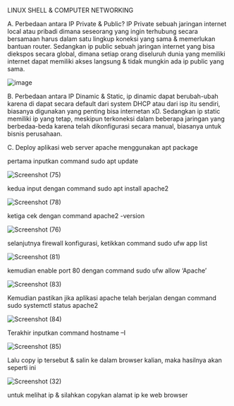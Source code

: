 LINUX SHELL & COMPUTER NETWORKING

A. Perbedaan antara IP Private & Public? IP Private sebuah jaringan internet local atau pribadi dimana seseorang yang ingin terhubung secara bersamaan harus dalam satu lingkup koneksi yang sama & memerlukan bantuan router. Sedangkan ip public sebuah jaringan internet yang bisa diekspos secara global, dimana setiap orang diseluruh dunia yang memiliki internet dapat memiliki akses langsung & tidak mungkin ada ip public yang sama.

![image](https://user-images.githubusercontent.com/117638290/202678389-0a770465-2cce-48df-aedb-cae3c66c2165.png)

B. Perbedaan antara IP Dinamic & Static, ip dinamic dapat berubah-ubah karena di dapat secara default dari system DHCP atau dari isp itu sendiri, biasanya digunakan yang penting bisa internetan xD. Sedangkan ip static memiliki ip yang tetap, meskipun terkoneksi dalam beberapa jaringan yang berbedaa-beda karena telah dikonfigurasi secara manual, biasanya untuk bisnis perusahaan.

C. Deploy aplikasi web server apache menggunakan apt package

pertama inputkan command sudo apt update

![Screenshot (75)](https://user-images.githubusercontent.com/117638290/202679484-34912c19-1ce4-430d-aabc-464f963c46d5.png)

kedua input dengan command sudo apt install apache2

![Screenshot (78)](https://user-images.githubusercontent.com/117638290/202680460-0077a8cc-5666-471a-aaf8-66bf2765cdee.png)

ketiga cek dengan command apache2 -version

![Screenshot (76)](https://user-images.githubusercontent.com/117638290/202679862-d0b938a0-a9da-4d7e-9ab1-95885b1de318.png)

selanjutnya firewall konfigurasi, ketikkan command  sudo ufw app list

![Screenshot (81)](https://user-images.githubusercontent.com/117638290/202681107-3ec80681-e62d-49d8-84b8-725e42b1dd1c.png)

kemudian enable port 80 dengan command sudo ufw allow ‘Apache’

![Screenshot (83)](https://user-images.githubusercontent.com/117638290/202684728-7b4650b9-64ec-4ad1-a5b9-f1850eed7502.png)

Kemudian pastikan jika aplikasi apache telah berjalan dengan command sudo systemctl status apache2

![Screenshot (84)](https://user-images.githubusercontent.com/117638290/202685342-e43c5188-85e1-413a-b4c8-2e457cb054da.png)

Terakhir inputkan command hostname –I

![Screenshot (85)](https://user-images.githubusercontent.com/117638290/202685993-39aeaa0a-1960-4831-9d30-0465f03a2f3a.png)

Lalu copy ip tersebut & salin ke dalam browser kalian, maka hasilnya akan seperti ini

![Screenshot (32)](https://user-images.githubusercontent.com/117638290/202686363-d932cce4-f9a5-45a9-8010-4c3ea6ff5d75.png)


untuk melihat ip & silahkan copykan alamat ip ke web browser
